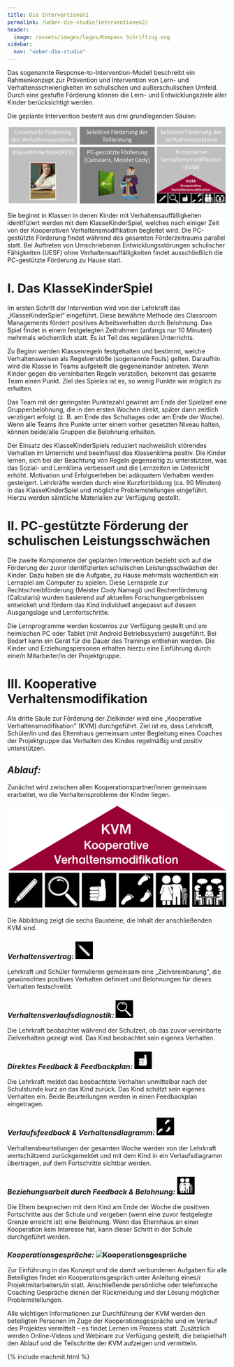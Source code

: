 ```yaml
---
title: Die Interventionen2
permalink: /ueber-die-studie/interventionen2/
header:
  image: /assets/images/logos/Kompass Schriftzug.svg
sidebar:
  nav: "ueber-die-studie"
---
```


Das sogenannte Response-to-Intervention-Modell beschreibt ein Rahmenkonzept zur Prävention und Intervention von Lern- und Verhaltensschwierigkeiten im schulischen und außerschulischen Umfeld. Durch eine gestufte Förderung können die Lern- und Entwicklungsziele aller Kinder berücksichtigt werden.

Die geplante Intervention besteht aus drei grundlegenden Säulen:

![Interventionsbausteine](/assets/images/logos/Interventionsbausteine.png) 

Sie beginnt in Klassen in denen Kinder mit Verhaltensauffälligkeiten identifiziert werden mit dem KlasseKinderSpiel, welches nach einiger Zeit von der Kooperativen Verhaltensmodifikation begleitet wird. Die PC-gestützte Förderung findet während des gesamten Förderzeitraums parallel statt. Bei Auftreten von Umschriebenen Entwicklungsstörungen schulischer Fähigkeiten (UESF) ohne Verhaltensauffälligkeiten findet ausschließlich die PC-gestützte Förderung zu Hause statt.

# **I. Das KlasseKinderSpiel**

Im ersten Schritt der Intervention wird von der Lehrkraft das „KlasseKinderSpiel“ eingeführt. Diese bewährte Methode des Classroom Managements fördert positives Arbeitsverhalten durch Belohnung. Das Spiel findet in einem festgelegten Zeitrahmen (anfangs nur 10 Minuten) mehrmals wöchentlich statt. Es ist Teil des regulären Unterrichts.

Zu Beginn werden Klassenregeln festgehalten und bestimmt, welche Verhaltensweisen als Regelverstöße (sogenannte Fouls) gelten. Daraufhin wird die Klasse in Teams aufgeteilt die gegeneinander antreten. Wenn Kinder gegen die vereinbarten Regeln verstoßen, bekommt das gesamte Team einen Punkt. Ziel des Spieles ist es, so wenig Punkte wie möglich zu erhalten. 

Das Team mit der geringsten Punktezahl gewinnt am Ende der Spielzeit eine Gruppenbelohnung, die in den ersten Wochen direkt, später dann zeitlich verzögert erfolgt (z. B. am Ende des Schultages oder am Ende der Woche). Wenn alle Teams ihre Punkte unter einem vorher gesetzten Niveau halten, können beide/alle Gruppen die Belohnung erhalten. 

Der Einsatz des KlasseKinderSpiels reduziert nachweislich störendes Verhalten im Unterricht und beeinflusst das Klassenklima positiv. Die Kinder lernen, sich bei der Beachtung von Regeln gegenseitig zu unterstützen, was das Sozial- und Lernklima verbessert und die Lernzeiten im Unterricht erhöht. Motivation und Erfolgserleben bei adäquatem Verhalten werden gesteigert. 
Lehrkräfte werden durch eine Kurzfortbildung (ca. 90 Minuten) in das KlasseKinderSpiel und mögliche Problemstellungen eingeführt. Hierzu werden sämtliche Materialien zur Verfügung gestellt.



# **II. PC-gestützte Förderung der schulischen Leistungsschwächen**

Die zweite Komponente der geplanten Intervention bezieht sich auf die Förderung der zuvor identifizierten schulischen Leistungsschwächen der Kinder. Dazu haben sie die Aufgabe, zu Hause mehrmals wöchentlich ein Lernspiel am Computer zu spielen. Diese Lernspiele zur Rechtschreibförderung (Meister Cody Namagi) und Rechenförderung (Calcularis) wurden basierend auf aktuellen Forschungsergebnissen entwickelt und fördern das Kind individuell angepasst auf dessen Ausgangslage und Lernfortschritte. 

Die Lernprogramme werden kostenlos zur Verfügung gestellt und am heimischen PC oder Tablet (mit Android Betriebssystem) ausgeführt. Bei Bedarf kann ein Gerät für die Dauer des Trainings entliehen werden. Die Kinder und Erziehungspersonen erhalten hierzu eine Einführung durch eine/n Mitarbeiter/in der Projektgruppe. 



# **III. Kooperative Verhaltensmodifikation**

Als dritte Säule zur Förderung der Zielkinder wird eine „Kooperative Verhaltensmodifikation" (KVM) durchgeführt. Ziel ist es, dass Lehrkraft, Schüler/in und das Elternhaus gemeinsam unter Begleitung eines Coaches der Projektgruppe das Verhalten des Kindes regelmäßig und positiv unterstützen.

## **_Ablauf:_**

Zunächst wird zwischen allen Kooperationspartner/innen gemeinsam erarbeitet, wo die Verhaltensprobleme der Kinder liegen.  

![KVM Kooperative Verhaltensmodifikation - Gesamtbild](/assets/images/logos/KVM_komplett.png)

Die Abbildung zeigt die sechs Bausteine, die Inhalt der anschließenden KVM sind.



### _Verhaltensvertrag:_ ![Verhaltensvertrag](/assets/images/logos/KVM_Verhaltensvertrag_40Px.png)    

Lehrkraft und Schüler formulieren gemeinsam eine „Zielvereinbarung“, die gewünschtes positives Verhalten definiert und Belohnungen für dieses Verhalten festschreibt.

   
### _Verhaltensverlaufsdiagnostik:_ ![Verhaltensverlaufsdiagnostik](/assets/images/logos/KVM_Verhaltensverlaufsdiagnostik_40Px.png)   

Die Lehrkraft beobachtet während der Schulzeit, ob das zuvor vereinbarte Zielverhalten gezeigt wird. Das Kind beobachtet sein eigenes Verhalten. 


### _Direktes Feedback & Feedbackplan:_    ![Direktes Feedback & Feedbackplan](/assets/images/logos/KVM_Feedback_Feedbackplan_40Px.png) 

Die Lehrkraft meldet das beobachtete Verhalten unmittelbar nach der Schulstunde kurz an das Kind zurück. Das Kind schätzt sein eigenes Verhalten ein. Beide Beurteilungen werden in einen Feedbackplan eingetragen. 


### _Verlaufsfeedback & Verhaltensdiagramm:_ ![Verlaufsfeedback & Verhaltensdiagramme](/assets/images/logos/KVM_Verlaufsfeedback_Verhaltensdiagramm_40Px.png) 

Verhaltensbeurteilungen der gesamten Woche werden von der Lehrkraft wertschätzend zurückgemeldet und mit dem Kind in ein Verlaufsdiagramm übertragen, auf dem Fortschritte sichtbar werden. 


### _Beziehungsarbeit durch Feedback & Belohnung:_ ![Beziehungsarbeit durch Feedback & Belohnung](/assets/images/logos/KVM_Beziehungsarbeit_40Px.png) 

Die Eltern besprechen mit dem Kind am Ende der Woche die positiven Fortschritte aus der Schule und vergeben (wenn eine zuvor festgelegte Grenze erreicht ist) eine Belohnung. Wenn das Elternhaus an einer Kooperation kein Interesse hat, kann dieser Schritt in der Schule durchgeführt werden.


### _Kooperationsgespräche:_ ![Kooperationsgespräche](/assets/images/logos/KVM_Kooperationsgespräche_40Px.png)  

Zur Einführung in das Konzept und die damit verbundenen Aufgaben für alle Beteiligten findet ein Kooperationsgespräch unter Anleitung eines/r Projektmitarbeiters/in statt. Anschließende persönliche oder telefonische Coaching Gespräche dienen der Rückmeldung und der Lösung möglicher Problemstellungen.



Alle wichtigen Informationen zur Durchführung der KVM werden den beteiligten Personen im Zuge der Kooperationsgespräche und im Verlauf des Projektes vermittelt – es findet Lernen im Prozess statt. Zusätzlich werden Online-Videos und Webinare zur Verfügung gestellt, die beispielhaft den Ablauf und die Teilschritte der KVM aufzeigen und vermitteln. 


{% include machmit.html %}
